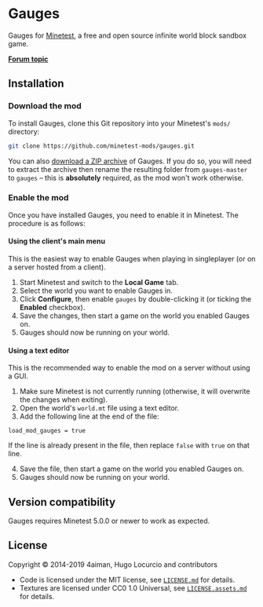 # Gauges

Gauges for [Minetest](https://www.minetest.net/), a free and open source infinite
world block sandbox game.

[**Forum topic**](https://forum.minetest.net/viewtopic.php?f=11&t=10250)

## Installation

### Download the mod

To install Gauges, clone this Git repository into your Minetest's `mods/`
directory:

```bash
git clone https://github.com/minetest-mods/gauges.git
```

You can also
[download a ZIP archive](https://github.com/minetest-mods/gauges/archive/master.zip)
of Gauges. If you do so, you will need to extract the archive then rename
the resulting folder from `gauges-master` to `gauges` – this is
**absolutely** required, as the mod won't work otherwise.

### Enable the mod

Once you have installed Gauges, you need to enable it in Minetest.
The procedure is as follows:

#### Using the client's main menu

This is the easiest way to enable Gauges when playing in singleplayer
(or on a server hosted from a client).

1. Start Minetest and switch to the **Local Game** tab.
2. Select the world you want to enable Gauges in.
3. Click **Configure**, then enable `gauges` by double-clicking it
   (or ticking the **Enabled** checkbox).
4. Save the changes, then start a game on the world you enabled Gauges on.
5. Gauges should now be running on your world.

#### Using a text editor

This is the recommended way to enable the mod on a server without using a GUI.

1. Make sure Minetest is not currently running (otherwise, it will overwrite
   the changes when exiting).
2. Open the world's `world.mt` file using a text editor.
3. Add the following line at the end of the file:

```text
load_mod_gauges = true
```

If the line is already present in the file, then replace `false` with `true`
on that line.

4. Save the file, then start a game on the world you enabled Gauges on.
5. Gauges should now be running on your world.

## Version compatibility

Gauges requires Minetest 5.0.0 or newer to work as expected.

## License

Copyright © 2014-2019 4aiman, Hugo Locurcio and contributors

- Code is licensed under the MIT license, see
  [`LICENSE.md`](LICENSE.md) for details.
- Textures are licensed under CC0 1.0 Universal, see
  [`LICENSE.assets.md`](LICENSE.assets.md) for details.
